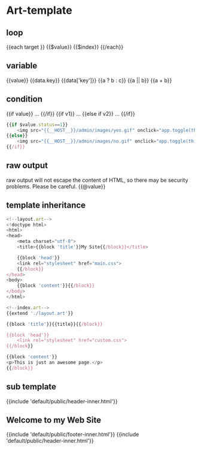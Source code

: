 # Art-template
## loop
{{each target }}
    {{$value}} {{$index}}
{{/each}}
## variable
{{value}}
{{data.key}}
{{data['key']}}
{{a ? b : c}}
{{a || b}}
{{a + b}}
## condition
{{if value}} ... {{/if}}
{{if v1}} ... {{else if v2}} ... {{/if}}

```js
{{if $value.status==1}}
    <img src="{{__HOST__}}/admin/images/yes.gif" onclick="app.toggle(this,'articlecate','status','{{@$value._id}}')" />
{{else}}
    <img src="{{__HOST__}}/admin/images/no.gif" onclick="app.toggle(this,'articlecate','status','{{@$value._id}}')" />
{{/if}}
```
## raw output
raw output will not escape the content of HTML, so there may be security problems. Please be careful.
{{@value}}
## template inheritance
```js
<!--layout.art-->
<!doctype html>
<html>
<head>
    <meta charset="utf-8">
    <title>{{block 'title'}}My Site{{/block}}</title>

    {{block 'head'}}
    <link rel="stylesheet" href="main.css">
    {{/block}}
</head>
<body>
    {{block 'content'}}{{/block}}
</body>
</html>

<!--index.art-->
{{extend './layout.art'}}

{{block 'title'}}{{title}}{{/block}}

{{block 'head'}}
    <link rel="stylesheet" href="custom.css">
{{/block}}

{{block 'content'}}
<p>This is just an awesome page.</p>
{{/block}}
```
## sub template
<html>
<head>
    {{include 'default/public/header-inner.html'}}
</head>
<body>
    <h2>Welcome to my Web Site</h2>
</body>
<foot>
    {{include 'default/public/footer-inner.html'}}
</foot>
</html>
{{include 'default/public/header-inner.html'}}